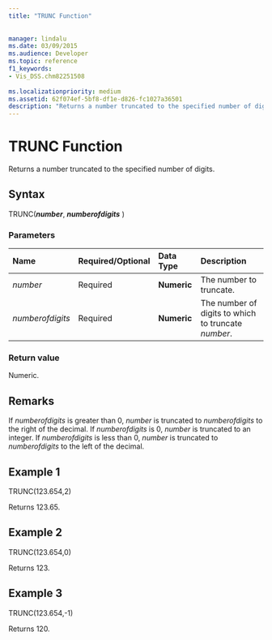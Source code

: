 ```yaml
---
title: "TRUNC Function"
 
 
manager: lindalu
ms.date: 03/09/2015
ms.audience: Developer
ms.topic: reference
f1_keywords:
- Vis_DSS.chm82251508
 
ms.localizationpriority: medium
ms.assetid: 62f074ef-5bf8-df1e-d826-fc1027a36501
description: "Returns a number truncated to the specified number of digits."
---
```


# TRUNC Function

Returns a number truncated to the specified number of digits.
  
## Syntax

TRUNC(***number***, ***numberofdigits*** )
  
### Parameters

|**Name**|**Required/Optional**|**Data Type**|**Description**|
|:-----|:-----|:-----|:-----|
| *number* <br/> |Required  <br/> |**Numeric** <br/> |The number to truncate. |
| *numberofdigits* <br/> |Required  <br/> |**Numeric** <br/> |The number of digits to which to truncate  *number*. |

### Return value

Numeric.
  
## Remarks

If  *numberofdigits* is greater than 0, *number* is truncated to _numberofdigits_ to the right of the decimal. If _numberofdigits_ is 0, _number_ is truncated to an integer. If _numberofdigits_ is less than 0, _number_ is truncated to _numberofdigits_ to the left of the decimal.
  
## Example 1

TRUNC(123.654,2)
  
Returns 123.65.
  
## Example 2

TRUNC(123.654,0)
  
Returns 123.
  
## Example 3

TRUNC(123.654,-1)
  
Returns 120.
  